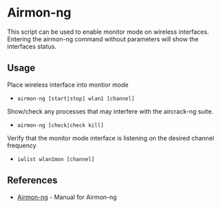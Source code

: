 # Airmon-ng

This script can be used to enable monitor mode on wireless interfaces.
Entering the airmon-ng command without parameters will show the interfaces status.

## Usage

Place wireless interface into montior mode

* ```airmon-ng [start|stop] wlan1 [channel]```

Show/check any processes that may interfere with the aircrack-ng suite.

* ```airmon-ng [check|check kill]```

Verify that the monitor mode interface is listening on the desired channel frequency

* ```iwlist wlan1mon [channel]```

## References
* [Airmon-ng](https://www.aircrack-ng.org/doku.php?id=airmon-ng) - Manual for Airmon-ng
